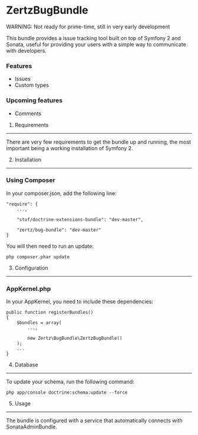 ZertzBugBundle
========================

WARNING: Not ready for prime-time, still in very early development

This bundle provides a issue tracking tool built on top of Symfony 2 and
Sonata, useful for providing your users with a simple way to communicate with
developers.

### Features
- Issues
- Custom types

### Upcoming features
- Comments

1) Requirements
----------------------------------

There are very few requirements to get the bundle up and running, the most
important being a working installation of Symfony 2.

2) Installation
----------------------------------

### Using Composer

In your composer.json, add the following line:

    "require": {
        ...,

        "stof/doctrine-extensions-bundle": "dev-master",

        "zertz/bug-bundle": "dev-master"
    }

You will then need to run an update:

    php composer.phar update

3) Configuration
----------------------------------

### AppKernel.php

In your AppKernel, you need to include these dependencies:

    public function registerBundles()
    {
        $bundles = array(
            ...,

            new Zertz\BugBundle\ZertzBugBundle()
        );
        ...
    }

4) Database
----------------------------------

To update your schema, run the following command:

    php app/console doctrine:schema:update --force

5) Usage
----------------------------------

The bundle is configured with a service that automatically connects with
SonataAdminBundle.
